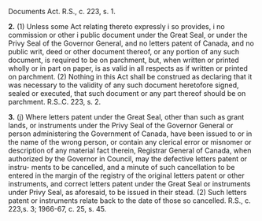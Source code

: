 Documents Act. R.S., c. 223, s. 1.

**2.** (1) Unless some Act relating thereto
expressly i so provides, i no commission or other i
public document under the Great Seal, or
under the Privy Seal of the Governor General,
and no letters patent of Canada, and no
public writ, deed or other document thereof,
or any portion of any such document, is
required to be on parchment, but, when
written or printed wholly or in part on paper,
is as valid in all respects as if written or
printed on parchment.
(2) Nothing in this Act shall be construed
as declaring that it was necessary to the
validity of any such document heretofore
signed, sealed or executed, that such document
or any part thereof should be on parchment.
R.S..C. 223, s. 2.

**3.** (j) Where letters patent under the Great
Seal, other than such as grant lands, or
instruments under the Privy Seal of the
Governor General or person administering
the Government of Canada, have been issued
to or in the name of the wrong person, or
contain any clerical error or misnomer or
description of any material fact therein,
Registrar General of Canada, when
authorized by the Governor in Council, may
the defective letters patent or instru-
ments to be cancelled, and a minute of such
cancellation to be entered in the margin of
the registry of the original letters patent or
other instruments, and correct letters patent
under the Great Seal or instruments under
Privy Seal, as aforesaid, to be issued in their
stead.
(2) Such letters patent or instruments relate
back to the date of those so cancelled. R.S., c.
223,s. 3; 1966-67, c. 25, s. 45.
